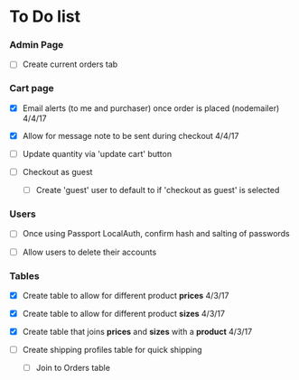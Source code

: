 # To Do list

### Admin Page

- [ ] Create current orders tab

### Cart page

- [x] Email alerts (to me and purchaser) once order is placed (nodemailer) 4/4/17

- [x] Allow for message note to be sent during checkout 4/4/17

- [ ] Update quantity via 'update cart' button

- [ ] Checkout as guest
  - [ ] Create 'guest' user to default to if 'checkout as guest' is selected


### Users

- [ ] Once using Passport LocalAuth, confirm hash and salting of passwords

- [ ] Allow users to delete their accounts


### Tables

- [x] Create table to allow for different product **prices** 4/3/17

- [x] Create table to allow for different product **sizes** 4/3/17

- [x] Create table that joins **prices** and **sizes** with a **product** 4/3/17

- [ ] Create shipping profiles table for quick shipping
  - [ ] Join to Orders table
